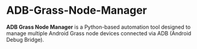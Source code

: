 # ADB-Grass-Node-Manager
**ADB Grass Node Manager** is a Python-based automation tool designed to manage multiple Android Grass node devices connected via ADB (Android Debug Bridge).
